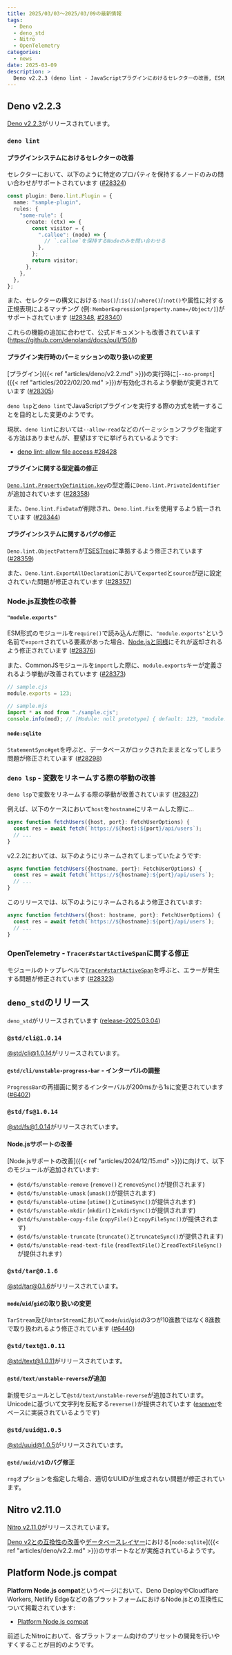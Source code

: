 ```yaml
---
title: 2025/03/03〜2025/03/09の最新情報
tags:
  - Deno
  - deno_std
  - Nitro
  - OpenTelemetry
categories:
  - news
date: 2025-03-09
description: >
  Deno v2.2.3 (deno lint - JavaScriptプラグインにおけるセレクターの改善, ESM/CommonJSの相互運用性に関する改善, node:sqliteやOpenTelemetryサポートなどに関するバグの修正, など), deno_stdのリリース (@std/cli@1.0.14 - ProgressBarの再描画に関するインターバルが変更, @std/fs@1.0.14 - Node.jsサポートの改善, @std/tar@0.1.6 - mode, uid, gidの取り扱いの変更), Nitro v2.11.0 (Deno v2との互換性の改善やデータベースレイヤーにおけるnode:sqliteのサポートなど), Platform Node.js compat (Deno DeployやCloudflare Workersなどの各種プラットフォームにおけるNode.js互換性を掲載)
---
```


## Deno v2.2.3

[Deno v2.2.3](https://github.com/denoland/deno/releases/tag/v2.2.3)がリリースされています。

### `deno lint`

#### プラグインシステムにおけるセレクターの改善

セレクターにおいて、以下のように特定のプロパティを保持するノードのみの問い合わせがサポートされています ([#28324](https://github.com/denoland/deno/pull/28324))

```typescript
const plugin: Deno.lint.Plugin = {
  name: "sample-plugin",
  rules: {
    "some-rule": {
      create: (ctx) => {
        const visitor = {
          ".callee": (node) => {
            // `.callee`を保持するNodeのみを問い合わせる
          },
        };
        return visitor;
      },
    },
  },
};
```

また、セレクターの構文における`:has()`/`:is()`/`:where()`/`:not()`や属性に対する正規表現によるマッチング (例: `MemberExpression[property.name=/Object/]`)がサポートされています ([#28348](https://github.com/denoland/deno/pull/28348), [#28340](https://github.com/denoland/deno/pull/28340))

これらの機能の追加に合わせて、公式ドキュメントも改善されています (https://github.com/denoland/docs/pull/1508)

#### プラグイン実行時のパーミッションの取り扱いの変更

[プラグイン]({{< ref "articles/deno/v2.2.md" >}})の実行時に[`--no-prompt`]({{< ref "articles/2022/02/20.md" >}})が有効化されるよう挙動が変更されています ([#28305](https://github.com/denoland/deno/pull/28305))

`deno lsp`と`deno lint`でJavaScriptプラグインを実行する際の方式を統一することを目的とした変更のようです。

現状、`deno lint`においては`--allow-read`などのパーミッションフラグを指定する方法はありませんが、要望はすでに挙げられているようです:

- [deno lint: allow file access #28428](https://github.com/denoland/deno/issues/28428)

#### プラグインに関する型定義の修正

[`Deno.lint.PropertyDefinition.key`](https://github.com/denoland/deno/blob/v2.2.3/cli/tsc/dts/lib.deno.unstable.d.ts#L1949-L1954)の型定義に`Deno.lint.PrivateIdentifier`が追加されています ([#28358](https://github.com/denoland/deno/pull/28358))

また、`Deno.lint.FixData`が削除され、`Deno.lint.Fix`を使用するよう統一されています ([#28344](https://github.com/denoland/deno/pull/28344))

#### プラグインシステムに関するバグの修正

`Deno.lint.ObjectPattern`が[TSESTree](https://github.com/typescript-eslint/typescript-eslint/blob/v8.26.0/docs/packages/TypeScript_ESTree.mdx)に準拠するよう修正されています ([#28359](https://github.com/denoland/deno/pull/28359))

また、`Deno.lint.ExportAllDeclaration`において`exported`と`source`が逆に設定されていた問題が修正されています ([#28357](https://github.com/denoland/deno/pull/28357))

### Node.js互換性の改善

#### `"module.exports"`

ESM形式のモジュールを`require()`で読み込んだ際に、`"module.exports"`という名前で`export`されている要素があった場合、[Node.jsと同様](https://github.com/nodejs/node/pull/54563)にそれが返却されるよう修正されています ([#28376](https://github.com/denoland/deno/pull/28376))

また、CommonJSモジュールを`import`した際に、`module.exports`キーが定義されるよう挙動が改善されています ([#28373](https://github.com/denoland/deno/pull/28373))

```javascript
// sample.cjs
module.exports = 123;

// sample.mjs
import * as mod from "./sample.cjs";
console.info(mod); // [Module: null prototype] { default: 123, "module.exports": 123 }
```

#### `node:sqlite`

`StatementSync#get`を呼ぶと、データベースがロックされたままとなってしまう問題が修正されています ([#28298](https://github.com/denoland/deno/pull/28298))

### `deno lsp` - 変数をリネームする際の挙動の改善

`deno lsp`で変数をリネームする際の挙動が改善されています ([#28327](https://github.com/denoland/deno/pull/28327))

例えば、以下のケースにおいて`host`を`hostname`にリネームした際に...

```typescript
async function fetchUsers({host, port}: FetchUserOptions) {
  const res = await fetch(`https://${host}:${port}/api/users`);
  // ...
}
```

v2.2.2においては、以下のようにリネームされてしまっていたようです:

```typescript
async function fetchUsers({hostname, port}: FetchUserOptions) {
  const res = await fetch(`https://${hostname}:${port}/api/users`);
  // ...
}
```

このリリースでは、以下のようにリネームされるよう修正されています:

```typescript
async function fetchUsers({host: hostname, port}: FetchUserOptions) {
  const res = await fetch(`https://${hostname}:${port}/api/users`);
  // ...
}
```

### OpenTelemetry - `Tracer#startActiveSpan`に関する修正

モジュールのトップレベルで[`Tracer#startActiveSpan`](https://github.com/open-telemetry/opentelemetry-js/blob/v1.30.1/api/src/trace/tracer.ts#L87-L101)を呼ぶと、エラーが発生する問題が修正されています ([#28323](https://github.com/denoland/deno/pull/28323))

## `deno_std`のリリース

`deno_std`がリリースされています ([release-2025.03.04](https://github.com/denoland/std/releases/tag/release-2025.03.04))

### `@std/cli@1.0.14`

[@std/cli@1.0.14](https://jsr.io/@std/cli@1.0.14)がリリースされています。

#### `@std/cli/unstable-progress-bar` - インターバルの調整

`ProgressBar`の再描画に関するインターバルが200msから1sに変更されています ([#6402](https://github.com/denoland/std/pull/6402))

### `@std/fs@1.0.14`

[@std/fs@1.0.14](https://jsr.io/@std/fs@1.0.14)がリリースされています。

#### Node.jsサポートの改善

[Node.jsサポートの改善]({{< ref "articles/2024/12/15.md" >}})に向けて、以下のモジュールが追加されています:

- `@std/fs/unstable-remove` (`remove()`と`removeSync()`が提供されます)
- `@std/fs/unstable-umask` (`umask()`が提供されます)
- `@std/fs/unstable-utime` (`utime()`と`utimeSync()`が提供されます)
- `@std/fs/unstable-mkdir` (`mkdir()`と`mkdirSync()`が提供されます)
- `@std/fs/unstable-copy-file` (`copyFile()`と`copyFileSync()`が提供されます)
- `@std/fs/unstable-truncate` (`truncate()`と`truncateSync()`が提供されます)
- `@std/fs/unstable-read-text-file` (`readTextFile()`と`readTextFileSync()`が提供されます)

### `@std/tar@0.1.6`

[@std/tar@0.1.6](https://jsr.io/@std/tar@0.1.6)がリリースされています。

#### `mode`/`uid`/`gid`の取り扱いの変更

`TarStream`及び`UntarStream`において`mode`/`uid`/`gid`の3つが10進数ではなく8進数で取り扱われるよう修正されています ([#6440](https://github.com/denoland/std/pull/6440))

### `@std/text@1.0.11`

[@std/text@1.0.11](https://jsr.io/@std/text@1.0.11)がリリースされています。

#### `@std/text/unstable-reverse`が追加

新規モジュールとして`@std/text/unstable-reverse`が追加されています。Unicodeに基づいて文字列を反転する`reverse()`が提供されています ([esrever](https://github.com/mathiasbynens/esrever)をベースに実装されているようです)

### `@std/uuid@1.0.5`

[@std/uuid@1.0.5](https://jsr.io/@std/uuid@1.0.5)がリリースされています。

#### `@std/uuid/v1`のバグ修正

`rng`オプションを指定した場合、適切なUUIDが生成されない問題が修正されています。

## Nitro v2.11.0

[Nitro v2.11.0](https://github.com/nitrojs/nitro/releases/tag/v2.11.0)がリリースされています。

[Deno v2との互換性の改善](https://github.com/nitrojs/nitro/pull/3050)や[データベースレイヤー](https://github.com/nitrojs/nitro/blob/v2.11.0/docs/1.guide/5.database.md)における[`node:sqlite`]({{< ref "articles/deno/v2.2.md" >}})のサポートなどが実施されているようです。

## Platform Node.js compat

**Platform Node.js compat**というページにおいて、Deno DeployやCloudflare Workers, Netlify Edgeなどの各プラットフォームにおけるNode.jsとの互換性について掲載されています:

- [Platform Node.js compat](https://github.com/pi0/platform-node-compat)

前述したNitroにおいて、各プラットフォーム向けのプリセットの開発を行いやすくすることが目的のようです。
